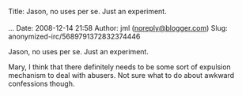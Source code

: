 Title: Jason, no uses per se. Just an experiment.<br><br>...
Date: 2008-12-14 21:58
Author: jml (noreply@blogger.com)
Slug: anonymized-irc/5689791372832374446

Jason, no uses per se. Just an experiment.  
  
Mary, I think that there definitely needs to be some sort of expulsion
mechanism to deal with abusers. Not sure what to do about awkward
confessions though.

